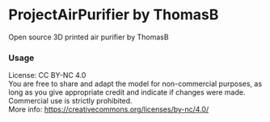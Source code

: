 # ProjectAirPurifier by ThomasB
Open source 3D printed air purifier by ThomasB




### Usage 
License: CC BY-NC 4.0  
You are free to share and adapt the model for non-commercial purposes, as long as you give appropriate credit and indicate if changes were made.  
Commercial use is strictly prohibited.  
More info: https://creativecommons.org/licenses/by-nc/4.0/

